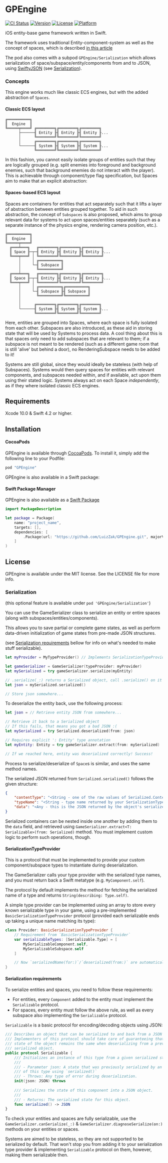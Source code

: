 # GPEngine

[![CI Status](http://img.shields.io/travis/LuizZak/GPEngine.svg?style=flat)](https://travis-ci.org/LuizZak/GPEngine)
[![Version](https://img.shields.io/cocoapods/v/GPEngine.svg?style=flat)](http://cocoapods.org/pods/GPEngine)
[![License](https://img.shields.io/cocoapods/l/GPEngine.svg?style=flat)](http://cocoapods.org/pods/GPEngine)
[![Platform](https://img.shields.io/cocoapods/p/GPEngine.svg?style=flat)](http://cocoapods.org/pods/GPEngine)

iOS entity-base game framework written in Swift.

The framework uses traditional Entity-component-system as well as the concept of spaces, which is described [in this article](http://gamedevelopment.tutsplus.com/tutorials/spaces-useful-game-object-containers--gamedev-14091)

The pod also comes with a subpod `GPEngine/Serialization` which allows serialization of space/subspace/entity/components from and to JSON, using [SwiftyJSON](https://github.com/SwiftyJSON/SwiftyJSON) (see [Serialization](#serialization)).


### Concepts

This engine works much like classic ECS engines, but with the added abstraction of `Spaces`.

#### Classic ECS layout

```
╔══════════╗
║  Engine  ║
╚═════╤════╝ ╔════════╗╔════════╗╔════════╗
      ├──────╢ Entity ╟╢ Entity ╟╢ Entity ╟...
      │      ╚════════╝╚════════╝╚════════╝
      │      ╔════════╗╔════════╗╔════════╗
      └──────╢ System ╟╢ System ╟╢ System ╟...
             ╚════════╝╚════════╝╚════════╝
```

In this fashion, you cannot easily isolate groups of entities such that they are logically grouped (e.g. split enemies into foreground and background enemies, such that background enemies do not interact with the player). This is achievable through component/type flag specification, but Spaces aim to make that an explicit abstraction:

#### Spaces-based ECS layout

Spaces are containers for entities that act separately such that it lifts a layer of abstraction between entities grouped together. To aid in such abstraction, the concept of `Subspaces` is also proposed, which aims to group relevant data for systems to act upon spaces/entities separately (such as a separate instance of the physics engine, rendering camera position, etc.).

```
╔══════════╗
║  Engine  ║
╚═════╤════╝
  ╔═══╧═══╗   ╔════════╗╔════════╗╔════════╗
  ║ Space ╟─┬─╢ Entity ╟╢ Entity ╟╢ Entity ╟...
  ╚═══╤═══╝ │ ╚════════╝╚════════╝╚════════╝
      │     │ ╔══════════╗
      │     └─╢ Subspace ║
      │       ╚══════════╝
  ╔═══╧═══╗   ╔════════╗╔════════╗╔════════╗
  ║ Space ╟─┬─╢ Entity ╟╢ Entity ╟╢ Entity ╟...
  ╚═══╤═══╝ │ ╚════════╝╚════════╝╚════════╝
      │     │ ╔══════════╗╔══════════╗
      │     └─╢ Subspace ╟╢ Subspace ║
      │       ╚══════════╝╚══════════╝
      │
      │      ╔════════╗╔════════╗╔════════╗
      └──────╢ System ╟╢ System ╟╢ System ╟...
             ╚════════╝╚════════╝╚════════╝
```

Here, entities are grouped into Spaces, where each space is fully isolated from each other. Subspaces are also introduced, as these aid in storing state that will be used by Systems to process data. A cool thing about this is that spaces only need to add subspaces that are relevant to them; if a subspace is not meant to be rendered (such as a different game room that is still 'alive' but behind a door), no RenderingSubspace needs to be added to it!

Systems are still global, since they would ideally be stateless (with help of Subspaces). Systems would then query spaces for entities with relevant components, and subspaces needed within, and if available, act upon them using their stated logic. Systems always act on each Space _independently_, as if they where isolated classic ECS engines.

## Requirements

Xcode 10.0 & Swift 4.2 or higher.

## Installation

#### CocoaPods

GPEngine is available through [CocoaPods](http://cocoapods.org). To install
it, simply add the following line to your Podfile:

```ruby
pod "GPEngine"
```

GPEngine is also available in a Swift package:

#### Swift Package Manager

GPEngine is also available as a [Swift Package](https://swift.org/package-manager)

```swift
import PackageDescription

let package = Package(
    name: "project_name",
    targets: [],
    dependencies: [
        .Package(url: "https://github.com/LuizZak/GPEngine.git", majorVersion: 2, minor: 3)
    ]
)
```

## License

GPEngine is available under the MIT license. See the LICENSE file for more info.

### Serialization

(this optional feature is available under `pod 'GPEngine/Serialization'`)

You can use the GameSerializer class to serialize an entity or entire spaces (along with subspaces/entities/components).

This allows you to save partial or complete game states, as well as perform data-driven initialization of game states from pre-made JSON structures.

(see [Serialization requirements](#serialization-requirements) bellow for info on what's needed to make stuff serializable).

```swift
let myProvider = MyTypeProvider() // Implements SerializationTypeProvider

let gameSerializer = GameSerializer(typeProvider: myProvider)
let mySerialized = try gameSerializer.serialize(myEntity)

// .serialize(_:) returns a Serialized object, call .serialize() on it to receive a JSON that you can store:
let json = mySerialized.serialized()

// Store json somewhere...
```

To deserialize the entity back, use the following process:

```swift
let json = // Retrieve entity JSON from somewhere...

// Retrieve it back to a Serialized object
// If this fails, that means you got a bad JSON :(
let mySerialized = try Serialized.deserialized(from: json)

// Requires explicit ': Entity' type annotation
let myEntity: Entity = try gameSerializer.extract(from: mySerialized)

// If we reached here, entity was deserialized correctly! Success!
```

Process to serialize/deserialize of `Space`s is similar, and uses the same method names.

The serialized JSON returned from `Serialized.serialized()` follows the given structure:

```json
{
    "contentType": "<String - one of the raw values of Serialized.ContentType>",
    "typeName": "<String - type name returned by your SerializationTypeProvider to retrieve the class to instantiate back>",
    "data": "<Any - this is the JSON returned by the object's serialize() method>"
}
```

Serialized containers can be nested inside one another by adding them to the `data` field, and retrieved using `GameSerializer.extract<T: Serializable>(from: Serialized)` method. You must implement custom logic to perform such operations, though.

#### SerializationTypeProvider

This is a protocol that must be implemented to provide your custom component/subspace types to instantiate during deserialization.

The GameSerializer calls your type provider with the serialized type names, and you must return back a Swift metatype (e.g. `MyComponent.self`).

The protocol by default implements the method for fetching the serialized name of a type and returns `String(describing: Type.self)`.

A simple type provider can be implemented using an array to store every known serializable type in your game, using a pre-implemented `BasicSerializationTypeProvider` protocol (provided each serializable ends up taking a unique name matching its type):

```swift
class Provider: BasicSerializationTypeProvider {
    // Requirement from `BasicSerializationTypeProvider`
    var serializableTypes: [Serializable.Type] = [
        MySerializableComponent.self,
        MySerializableSubspace.self
    ]

    // Now `serializedName(for:)`/`deserialized(from:)` are automatically stubbed using `serializableTypes` array.
}
```

#### Serialization requirements

To serialize entities and spaces, you need to follow these requirements:

- For entities, every `Component` added to the entity must implement the `Serializable` protocol.
- For spaces, every entity must follow the above rule, as well as every subspace also implementing the `Serializable` protocol.

`Serializable` is a basic protocol for encoding/decoding objects using JSON:

```swift
/// Describes an object that can be serialized to and back from a JSON object.
/// Implementers of this protocol should take care of guaranteeing that the inner
/// state of the object remains the same when deserializing from a previously
/// serialized object.
public protocol Serializable {
    /// Initializes an instance of this type from a given serialized state.
    ///
    /// - Parameter json: A state that was previously serialized by an instance
    /// of this type using `serialized()`
    /// - Throws: Any type of error during deserialization.
    init(json: JSON) throws
    
    /// Serializes the state of this component into a JSON object.
    ///
    /// - Returns: The serialized state for this object.
    func serialized() -> JSON
}
```

To check your entities and spaces are fully serializable, use the `GameSerializer.canSerialize(_:)` & `GameSerializer.diagnoseSerialize(on:)` methods on your entities or spaces.

Systems are aimed to be stateless, so they are not supported to be serialized by default.
That won't stop you from adding it to your serialization type provider & implementing `Serializable` protocol on them, however, making them serializable then.
